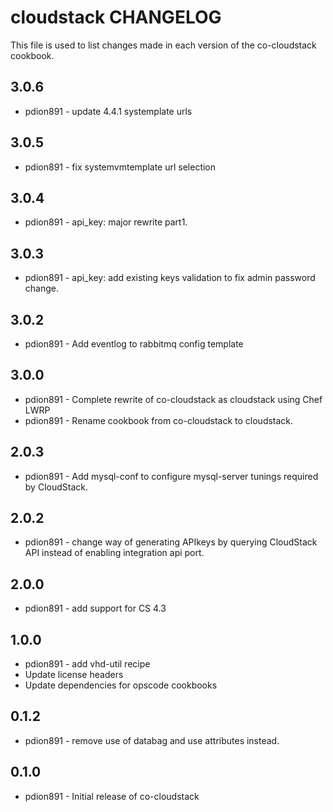 cloudstack CHANGELOG
====================

This file is used to list changes made in each version of the co-cloudstack cookbook.

3.0.6
-----
- pdion891 - update 4.4.1 systemplate urls

3.0.5
-----
- pdion891 - fix systemvmtemplate url selection

3.0.4
-----
- pdion891 - api_key: major rewrite part1.

3.0.3
-----
- pdion891 - api_key: add existing keys validation to fix admin password change.

3.0.2
-----
- pdion891 - Add eventlog to rabbitmq config template

3.0.0
-----
- pdion891 - Complete rewrite of co-cloudstack as cloudstack using Chef LWRP
- pdion891 - Rename cookbook from co-cloudstack to cloudstack.

2.0.3
-----
- pdion891 - Add mysql-conf to configure mysql-server tunings required by CloudStack.

2.0.2
-----
- pdion891 - change way of generating APIkeys by querying CloudStack API instead of enabling integration api port.

2.0.0
-----
- pdion891 - add support for CS 4.3

1.0.0
-----
- pdion891 - add vhd-util recipe
- Update license headers
- Update dependencies for opscode cookbooks

0.1.2
-----
- pdion891 - remove use of databag and use attributes instead.

0.1.0
-----
- pdion891 - Initial release of co-cloudstack


